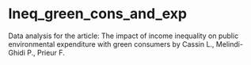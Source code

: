 # Ineq_green_cons_and_exp
Data analysis for the article: The impact of income inequality on public environmental expenditure with green consumers by Cassin L., Melindi-Ghidi P., Prieur F.
